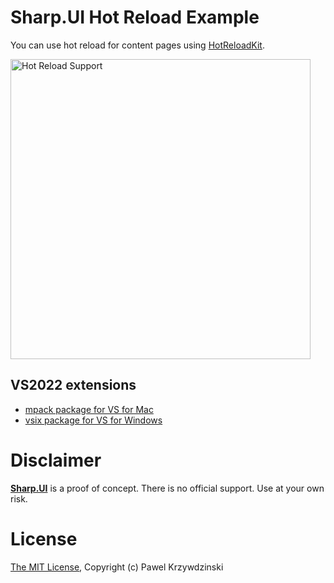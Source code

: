 # Sharp.UI Hot Reload Example

You can use hot reload for content pages using [HotReloadKit](https://github.com/idexus/HotReloadKit.git).

<a href="https://youtu.be/w5863t1E5tg" target="_blank">
 <img src="https://github.com/idexus/Sharp.UI/raw/main/doc/assets/ytscreen.jpg" alt="Hot Reload Support" width="480" border="0" />
</a>

## VS2022 extensions

- [mpack package for VS for Mac](https://github.com/idexus/HotReloadKit/releases)
- [vsix package for VS for Windows](https://github.com/idexus/HotReloadKit/releases)

# Disclaimer

[__Sharp.UI__](https://github.com/idexus/Sharp.UI) is a proof of concept. There is no official support. Use at your own risk.

# License 

[The MIT License](License.txt), Copyright (c) Pawel Krzywdzinski
